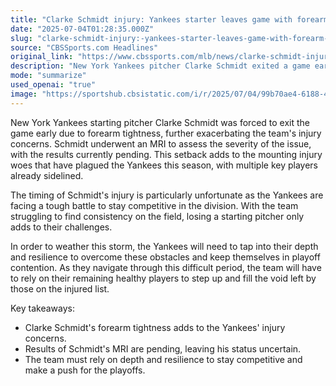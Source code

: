 ```yaml
---
title: "Clarke Schmidt injury: Yankees starter leaves game with forearm tightness as problems pile up in New York"
date: "2025-07-04T01:28:35.000Z"
slug: "clarke-schmidt-injury:-yankees-starter-leaves-game-with-forearm-tightness-as-problems-pile-up-in-new-york"
source: "CBSSports.com Headlines"
original_link: "https://www.cbssports.com/mlb/news/clarke-schmidt-injury-yankees-starter-leaves-game-with-forearm-tightness-as-problems-pile-up-in-new-york/"
description: "New York Yankees pitcher Clarke Schmidt exited a game early due to forearm tightness, adding to the team's injury issues. An MRI was done to determine the severity of the problem, with results pending. With key players already sidelined, the Yankees are facing challenges in staying competitive in the division and will need to rely on depth and resilience to push for the playoffs."
mode: "summarize"
used_openai: "true"
image: "https://sportshub.cbsistatic.com/i/r/2025/07/04/99b70ae4-6188-40aa-9b97-5692a30f9829/thumbnail/1200x675/a21aaa354407db11d068f811555b68c0/clarke-schmidt-yankees.jpg"
---
```


New York Yankees starting pitcher Clarke Schmidt was forced to exit the game early due to forearm tightness, further exacerbating the team's injury concerns. Schmidt underwent an MRI to assess the severity of the issue, with the results currently pending. This setback adds to the mounting injury woes that have plagued the Yankees this season, with multiple key players already sidelined.

The timing of Schmidt's injury is particularly unfortunate as the Yankees are facing a tough battle to stay competitive in the division. With the team struggling to find consistency on the field, losing a starting pitcher only adds to their challenges.

In order to weather this storm, the Yankees will need to tap into their depth and resilience to overcome these obstacles and keep themselves in playoff contention. As they navigate through this difficult period, the team will have to rely on their remaining healthy players to step up and fill the void left by those on the injured list.

Key takeaways:
- Clarke Schmidt's forearm tightness adds to the Yankees' injury concerns.
- Results of Schmidt's MRI are pending, leaving his status uncertain.
- The team must rely on depth and resilience to stay competitive and make a push for the playoffs.
